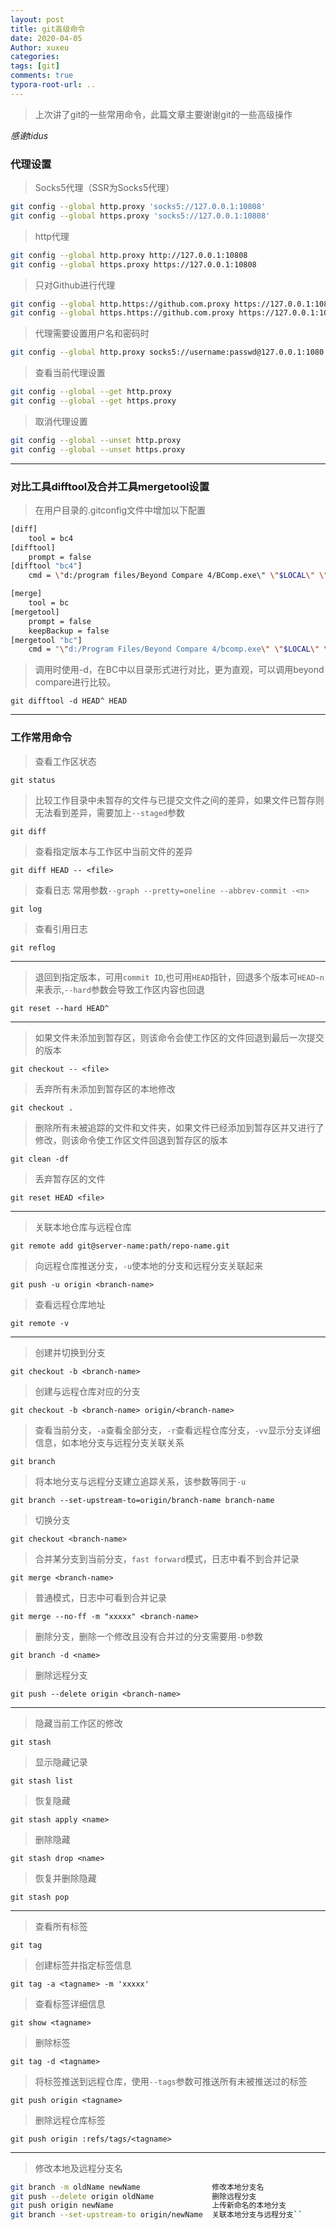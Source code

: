```yaml
---
layout: post
title: git高级命令
date: 2020-04-05
Author: xuxeu
categories: 
tags: [git]
comments: true
typora-root-url: ..
---
```


> 上次讲了git的一些常用命令，此篇文章主要谢谢git的一些高级操作

*感谢tidus*

### 代理设置

> Socks5代理（SSR为Socks5代理）

```bash
git config --global http.proxy 'socks5://127.0.0.1:10808'
git config --global https.proxy 'socks5://127.0.0.1:10808'
```

> http代理

```bash
git config --global http.proxy http://127.0.0.1:10808
git config --global https.proxy https://127.0.0.1:10808
```

> 只对Github进行代理

```bash
git config --global http.https://github.com.proxy https://127.0.0.1:10808
git config --global https.https://github.com.proxy https://127.0.0.1:10808
```

> 代理需要设置用户名和密码时

```bash
git config --global http.proxy socks5://username:passwd@127.0.0.1:1080
```

> 查看当前代理设置

```bash
git config --global --get http.proxy
git config --global --get https.proxy
```

> 取消代理设置

```bash
git config --global --unset http.proxy
git config --global --unset https.proxy
```

------

### 对比工具difftool及合并工具mergetool设置

> 在用户目录的.gitconfig文件中增加以下配置

```bash
[diff]
    tool = bc4
[difftool]
    prompt = false
[difftool "bc4"]
    cmd = \"d:/program files/Beyond Compare 4/BComp.exe\" \"$LOCAL\" \"$REMOTE\"

[merge]
    tool = bc
[mergetool]
    prompt = false
    keepBackup = false
[mergetool "bc"]
    cmd = "\"d:/Program Files/Beyond Compare 4/bcomp.exe\" \"$LOCAL\" \"$REMOTE\" \"$BASE\" \"$MERGED\""
```

> 调用时使用-d，在BC中以目录形式进行对比，更为直观，可以调用beyond compare进行比较。

`git difftool -d HEAD^ HEAD`

------

### 工作常用命令

> 查看工作区状态

`git status`

>  比较工作目录中未暂存的文件与已提交文件之间的差异，如果文件已暂存则无法看到差异，需要加上`--staged`参数

`git diff` 

> 查看指定版本与工作区中当前文件的差异

`git diff HEAD -- <file>`

> 查看日志 常用参数`--graph --pretty=oneline --abbrev-commit -<n>`

`git log`

> 查看引用日志

`git reflog`

------

> 退回到指定版本，可用`commit ID`,也可用`HEAD`指针，回退多个版本可`HEAD~n`来表示,`--hard`参数会导致工作区内容也回退

`git reset --hard HEAD^`

------

> 如果文件未添加到暂存区，则该命令会使工作区的文件回退到最后一次提交的版本

`git checkout -- <file>`

> 丢弃所有未添加到暂存区的本地修改

`git checkout .`

>删除所有未被追踪的文件和文件夹，如果文件已经添加到暂存区并又进行了修改，则该命令使工作区文件回退到暂存区的版本

`git clean -df`

> 丢弃暂存区的文件

`git reset HEAD <file>`

------

> 关联本地仓库与远程仓库

`git remote add git@server-name:path/repo-name.git`

> 向远程仓库推送分支，`-u`使本地的分支和远程分支关联起来

`git push -u origin <branch-name>`

> 查看远程仓库地址

`git remote -v`

------

> 创建并切换到分支

`git checkout -b <branch-name>`

> 创建与远程仓库对应的分支

`git checkout -b <branch-name> origin/<branch-name>`

> 查看当前分支，`-a`查看全部分支，`-r`查看远程仓库分支，`-vv`显示分支详细信息，如本地分支与远程分支关联关系

`git branch`

> 将本地分支与远程分支建立追踪关系，该参数等同于`-u`

`git branch --set-upstream-to=origin/branch-name branch-name`

> 切换分支

`git checkout <branch-name>`

> 合并某分支到当前分支，`fast forward`模式，日志中看不到合并记录

`git merge <branch-name>`

> 普通模式，日志中可看到合并记录

`git merge --no-ff -m "xxxxx" <branch-name>`

> 删除分支，删除一个修改且没有合并过的分支需要用`-D`参数

`git branch -d <name>`

> 删除远程分支

`git push --delete origin <branch-name>`

------

> 隐藏当前工作区的修改

`git stash`

> 显示隐藏记录

`git stash list`

> 恢复隐藏

`git stash apply <name>`

> 删除隐藏

`git stash drop <name>`

> 恢复并删除隐藏

`git stash pop`

------

> 查看所有标签

`git tag`

> 创建标签并指定标签信息

`git tag -a <tagname> -m 'xxxxx'`

> 查看标签详细信息

`git show <tagname>`

> 删除标签

`git tag -d <tagname>`

> 将标签推送到远程仓库，使用`--tags`参数可推送所有未被推送过的标签

`git push origin <tagname>`

> 删除远程仓库标签

`git push origin :refs/tags/<tagname>`

------

> 修改本地及远程分支名
```bash
git branch -m oldName newName                修改本地分支名
git push --delete origin oldName             删除远程分支
git push origin newName                      上传新命名的本地分支
git branch --set-upstream-to origin/newName  关联本地分支与远程分支``
```
